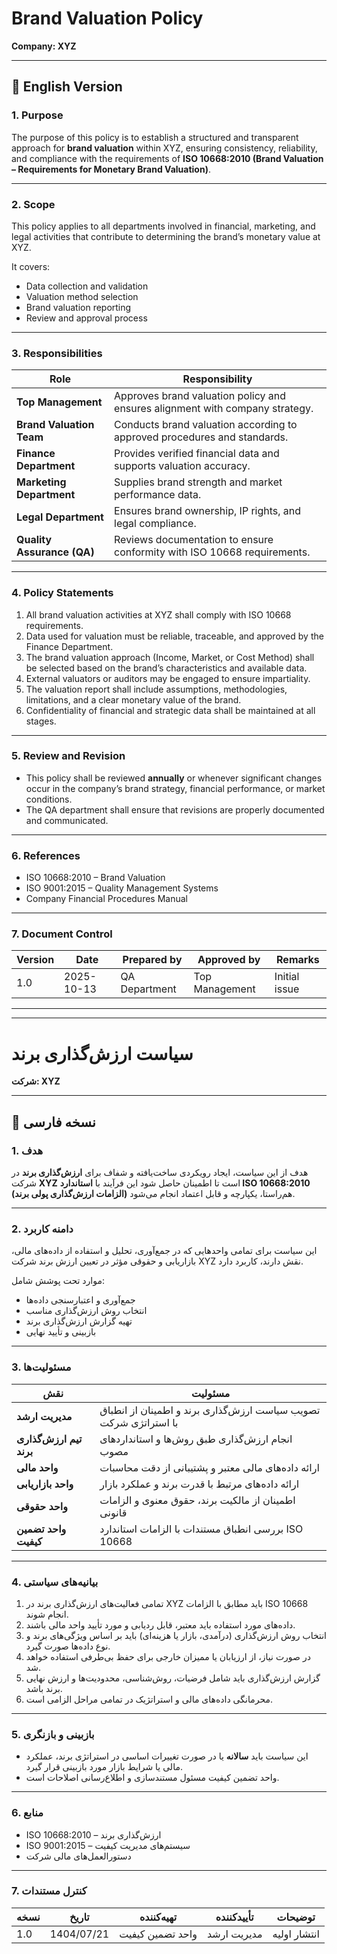 # Brand Valuation Policy  
**Company: XYZ**

---

## 🏢 English Version  

### 1. Purpose  
The purpose of this policy is to establish a structured and transparent approach for **brand valuation** within XYZ, ensuring consistency, reliability, and compliance with the requirements of **ISO 10668:2010 (Brand Valuation – Requirements for Monetary Brand Valuation)**.

---

### 2. Scope  
This policy applies to all departments involved in financial, marketing, and legal activities that contribute to determining the brand’s monetary value at XYZ.  

It covers:  
- Data collection and validation  
- Valuation method selection  
- Brand valuation reporting  
- Review and approval process  

---

### 3. Responsibilities  
| Role | Responsibility |
|------|----------------|
| **Top Management** | Approves brand valuation policy and ensures alignment with company strategy. |
| **Brand Valuation Team** | Conducts brand valuation according to approved procedures and standards. |
| **Finance Department** | Provides verified financial data and supports valuation accuracy. |
| **Marketing Department** | Supplies brand strength and market performance data. |
| **Legal Department** | Ensures brand ownership, IP rights, and legal compliance. |
| **Quality Assurance (QA)** | Reviews documentation to ensure conformity with ISO 10668 requirements. |

---

### 4. Policy Statements  
1. All brand valuation activities at XYZ shall comply with ISO 10668 requirements.  
2. Data used for valuation must be reliable, traceable, and approved by the Finance Department.  
3. The brand valuation approach (Income, Market, or Cost Method) shall be selected based on the brand’s characteristics and available data.  
4. External valuators or auditors may be engaged to ensure impartiality.  
5. The valuation report shall include assumptions, methodologies, limitations, and a clear monetary value of the brand.  
6. Confidentiality of financial and strategic data shall be maintained at all stages.  

---

### 5. Review and Revision  
- This policy shall be reviewed **annually** or whenever significant changes occur in the company’s brand strategy, financial performance, or market conditions.  
- The QA department shall ensure that revisions are properly documented and communicated.  

---

### 6. References  
- ISO 10668:2010 – Brand Valuation  
- ISO 9001:2015 – Quality Management Systems  
- Company Financial Procedures Manual  

---

### 7. Document Control  
| Version | Date | Prepared by | Approved by | Remarks |
|----------|------|-------------|--------------|----------|
| 1.0 | 2025-10-13 | QA Department | Top Management | Initial issue |

---

---

# سیاست ارزش‌گذاری برند  
**شرکت: XYZ**

---

## 🏢 نسخه فارسی  

### 1. هدف  
هدف از این سیاست، ایجاد رویکردی ساخت‌یافته و شفاف برای **ارزش‌گذاری برند** در شرکت **XYZ** است تا اطمینان حاصل شود این فرآیند با **استاندارد ISO 10668:2010 (الزامات ارزش‌گذاری پولی برند)** هم‌راستا، یکپارچه و قابل اعتماد انجام می‌شود.  

---

### 2. دامنه کاربرد  
این سیاست برای تمامی واحدهایی که در جمع‌آوری، تحلیل و استفاده از داده‌های مالی، بازاریابی و حقوقی مؤثر در تعیین ارزش برند شرکت XYZ نقش دارند، کاربرد دارد.  

موارد تحت پوشش شامل:  
- جمع‌آوری و اعتبارسنجی داده‌ها  
- انتخاب روش ارزش‌گذاری مناسب  
- تهیه گزارش ارزش‌گذاری برند  
- بازبینی و تأیید نهایی  

---

### 3. مسئولیت‌ها  
| نقش | مسئولیت |
|------|-----------|
| **مدیریت ارشد** | تصویب سیاست ارزش‌گذاری برند و اطمینان از انطباق با استراتژی شرکت |
| **تیم ارزش‌گذاری برند** | انجام ارزش‌گذاری طبق روش‌ها و استانداردهای مصوب |
| **واحد مالی** | ارائه داده‌های مالی معتبر و پشتیبانی از دقت محاسبات |
| **واحد بازاریابی** | ارائه داده‌های مرتبط با قدرت برند و عملکرد بازار |
| **واحد حقوقی** | اطمینان از مالکیت برند، حقوق معنوی و الزامات قانونی |
| **واحد تضمین کیفیت** | بررسی انطباق مستندات با الزامات استاندارد ISO 10668 |

---

### 4. بیانیه‌های سیاستی  
1. تمامی فعالیت‌های ارزش‌گذاری برند در XYZ باید مطابق با الزامات ISO 10668 انجام شوند.  
2. داده‌های مورد استفاده باید معتبر، قابل ردیابی و مورد تأیید واحد مالی باشند.  
3. انتخاب روش ارزش‌گذاری (درآمدی، بازار یا هزینه‌ای) باید بر اساس ویژگی‌های برند و نوع داده‌ها صورت گیرد.  
4. در صورت نیاز، از ارزیابان یا ممیزان خارجی برای حفظ بی‌طرفی استفاده خواهد شد.  
5. گزارش ارزش‌گذاری باید شامل فرضیات، روش‌شناسی، محدودیت‌ها و ارزش نهایی برند باشد.  
6. محرمانگی داده‌های مالی و استراتژیک در تمامی مراحل الزامی است.  

---

### 5. بازبینی و بازنگری  
- این سیاست باید **سالانه** یا در صورت تغییرات اساسی در استراتژی برند، عملکرد مالی یا شرایط بازار مورد بازبینی قرار گیرد.  
- واحد تضمین کیفیت مسئول مستندسازی و اطلاع‌رسانی اصلاحات است.  

---

### 6. منابع  
- ISO 10668:2010 – ارزش‌گذاری برند  
- ISO 9001:2015 – سیستم‌های مدیریت کیفیت  
- دستورالعمل‌های مالی شرکت  

---

### 7. کنترل مستندات  
| نسخه | تاریخ | تهیه‌کننده | تأییدکننده | توضیحات |
|--------|--------|-------------|--------------|-----------|
| 1.0 | 1404/07/21 | واحد تضمین کیفیت | مدیریت ارشد | انتشار اولیه |
